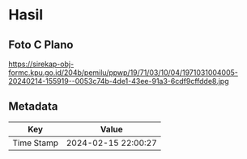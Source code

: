 # Hasil

## Foto C Plano

https://sirekap-obj-formc.kpu.go.id/204b/pemilu/ppwp/19/71/03/10/04/1971031004005-20240214-155919--0053c74b-4de1-43ee-91a3-6cdf9cffdde8.jpg


## Metadata

| Key        | Value               |
| ---------- | ------------------- |
| Time Stamp | 2024-02-15 22:00:27 |



